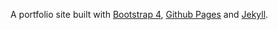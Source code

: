 A portfolio site built with [Bootstrap 4](https://getbootstrap.com/), [Github Pages](https://pages.github.com/) and [Jekyll](https://jekyllrb.com/).

